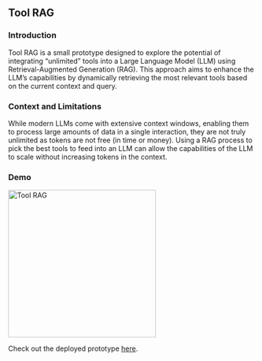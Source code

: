 ## Tool RAG

### Introduction

Tool RAG is a small prototype designed to explore the potential of integrating “unlimited” tools into a Large Language Model (LLM) using Retrieval-Augmented Generation (RAG). This approach aims to enhance the LLM’s capabilities by dynamically retrieving the most relevant tools based on the current context and query.

### Context and Limitations

While modern LLMs come with extensive context windows, enabling them to process large amounts of data in a single interaction, they are not truly unlimited as tokens are not free (in time or money). Using a RAG process to pick the best tools to feed into an LLM can allow the capabilities of the LLM to scale without increasing tokens in the context.

### Demo

<img src="https://github.com/bwhiting2356/tool-rag/assets/16016903/8cc102ec-e334-4677-87c7-027d792ef67)" alt="Tool RAG" width="300"/>

Check out the deployed prototype [here](https://tool-rag.vercel.app/).
